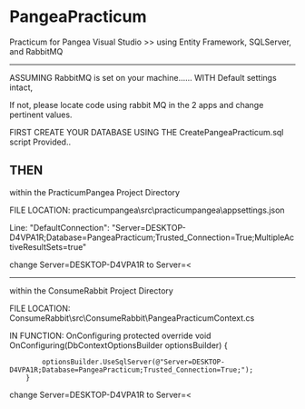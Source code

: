 # PangeaPracticum
Practicum for Pangea
Visual Studio >> using Entity Framework, SQLServer, and RabbitMQ

------------------------------------
ASSUMING RabbitMQ is set on your machine...... 
WITH Default settings intact,

If not, please locate code using rabbit MQ in the 2 apps and change pertinent values.


FIRST CREATE YOUR DATABASE USING THE 
CreatePangeaPracticum.sql script Provided..

THEN
--------------------------------------------------------------------------
within the 
PracticumPangea Project Directory

FILE LOCATION:
practicumpangea\src\practicumpangea\appsettings.json

Line:
"DefaultConnection": "Server=DESKTOP-D4VPA1R;Database=PangeaPracticum;Trusted_Connection=True;MultipleActiveResultSets=true"


change Server=DESKTOP-D4VPA1R to
Server=<<YourDataBaseServer>

 ------------------------------------------------------------
within the 
ConsumeRabbit  Project Directory

FILE LOCATION:
ConsumeRabbit\src\ConsumeRabbit\PangeaPracticumContext.cs


IN FUNCTION: OnConfiguring
 protected override void OnConfiguring(DbContextOptionsBuilder optionsBuilder)
        {
         
            optionsBuilder.UseSqlServer(@"Server=DESKTOP-D4VPA1R;Database=PangeaPracticum;Trusted_Connection=True;");
        }

change Server=DESKTOP-D4VPA1R to
Server=<<YourDataBaseServer>
